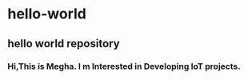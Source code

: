# hello-world
## hello world repository
### Hi,This is Megha. I m Interested in Developing IoT projects.
